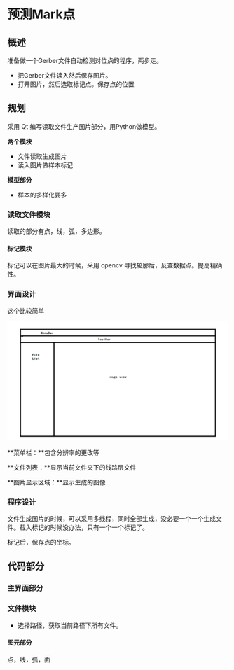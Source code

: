 # 预测Mark点

## 概述

准备做一个Gerber文件自动检测对位点的程序，两步走。

* 把Gerber文件读入然后保存图片。
* 打开图片，然后选取标记点。保存点的位置

## 规划

采用 Qt 编写读取文件生产图片部分，用Python做模型。

**两个模块**

* 文件读取生成图片
* 读入图片做样本标记

**模型部分**

* 样本的多样化要多



### 读取文件模块

读取的部分有点，线，弧，多边形。

#### 标记模块

标记可以在图片最大的时候，采用 opencv 寻找轮廓后，反查数据点。提高精确性。



### 界面设计

这个比较简单

![](images/1624005771826.png)

**菜单栏：**包含分辨率的更改等

**文件列表：**显示当前文件夹下的线路层文件

**图片显示区域：**显示生成的图像



### 程序设计

文件生成图片的时候，可以采用多线程，同时全部生成，没必要一个一个生成文件。载入标记的时候没办法，只有一个一个标记了。

标记后，保存点的坐标。



## 代码部分

### 主界面部分



### 文件模块

* 选择路径，获取当前路径下所有文件。

#### 图元部分

点，线，弧，面













